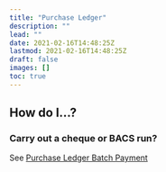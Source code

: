 ```yaml
---
title: "Purchase Ledger"
description: ""
lead: ""
date: 2021-02-16T14:48:25Z
lastmod: 2021-02-16T14:48:25Z
draft: false
images: []
toc: true
---
```


## How do I...?

### Carry out a cheque or BACS run?

See [Purchase Ledger Batch Payment](pl_batch_payment)
